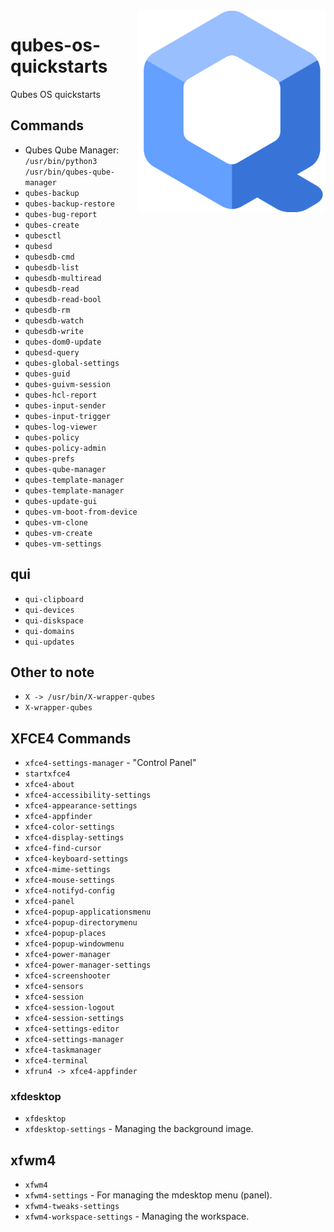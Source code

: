 <img src="assets/Qubes_OS_Logo.svg" alt="Qubes OS logo" style="width: 300px;" align="right">

# qubes-os-quickstarts
Qubes OS quickstarts

## Commands
- Qubes Qube Manager: `/usr/bin/python3 /usr/bin/qubes-qube-manager`
- `qubes-backup`
- `qubes-backup-restore`
- `qubes-bug-report`
- `qubes-create`
- `qubesctl`
- `qubesd`
- `qubesdb-cmd`
- `qubesdb-list`
- `qubesdb-multiread`
- `qubesdb-read`
- `qubesdb-read-bool`
- `qubesdb-rm`
- `qubesdb-watch`
- `qubesdb-write`
- `qubes-dom0-update`
- `qubesd-query`
- `qubes-global-settings`
- `qubes-guid`
- `qubes-guivm-session`
- `qubes-hcl-report`
- `qubes-input-sender`
- `qubes-input-trigger`
- `qubes-log-viewer`
- `qubes-policy`
- `qubes-policy-admin`
- `qubes-prefs`
- `qubes-qube-manager`
- `qubes-template-manager`
- `qubes-template-manager`
- `qubes-update-gui`
- `qubes-vm-boot-from-device`
- `qubes-vm-clone`
- `qubes-vm-create`
- `qubes-vm-settings`

## qui
- `qui-clipboard`
- `qui-devices`
- `qui-diskspace`
- `qui-domains`
- `qui-updates`

## Other to note
- `X -> /usr/bin/X-wrapper-qubes`
- `X-wrapper-qubes`

## XFCE4 Commands
- `xfce4-settings-manager` - "Control Panel"
- `startxfce4`
- `xfce4-about`
- `xfce4-accessibility-settings`
- `xfce4-appearance-settings`
- `xfce4-appfinder`
- `xfce4-color-settings`
- `xfce4-display-settings`
- `xfce4-find-cursor`
- `xfce4-keyboard-settings`
- `xfce4-mime-settings`
- `xfce4-mouse-settings`
- `xfce4-notifyd-config`
- `xfce4-panel`
- `xfce4-popup-applicationsmenu`
- `xfce4-popup-directorymenu`
- `xfce4-popup-places`
- `xfce4-popup-windowmenu`
- `xfce4-power-manager`
- `xfce4-power-manager-settings`
- `xfce4-screenshooter`
- `xfce4-sensors`
- `xfce4-session`
- `xfce4-session-logout`
- `xfce4-session-settings`
- `xfce4-settings-editor`
- `xfce4-settings-manager`
- `xfce4-taskmanager`
- `xfce4-terminal`
- `xfrun4 -> xfce4-appfinder`
### xfdesktop
- `xfdesktop`
- `xfdesktop-settings` - Managing the background image.
## xfwm4
- `xfwm4`
- `xfwm4-settings` - For managing the mdesktop menu (panel).
- `xfwm4-tweaks-settings`
- `xfwm4-workspace-settings` - Managing the workspace.
